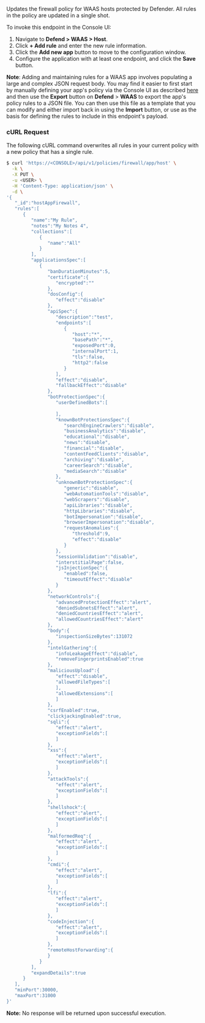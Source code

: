Updates the firewall policy for WAAS hosts protected by Defender.
All rules in the policy are updated in a single shot.

To invoke this endpoint in the Console UI:

1. Navigate to **Defend > WAAS > Host**.
2. Click **+ Add rule** and enter the new rule information.
3. Click the **Add new app** button to move to the configuration window.
4. Configure the application with at least one endpoint, and click the **Save** button.

**Note**: Adding and maintaining rules for a WAAS app involves populating a large and complex JSON request body. You may find it easier to first start by manually defining your app's policy via the Console UI as described [here](https://docs.twistlock.com/docs/compute_edition/waas/deploy_waas.html) and then use the **Export** button on **Defend** > **WAAS** to export the app's policy rules to a JSON file. You can then use this file as a template that you can modify and either import back in using the **Import** button, or use as the basis for defining the rules to include in this endpoint's payload.

### cURL Request

The following cURL command overwrites all rules in your current policy with a new policy that has a single rule.

```bash
$ curl 'https://<CONSOLE>/api/v1/policies/firewall/app/host' \
  -k \
  -X PUT \
  -u <USER> \
  -H 'Content-Type: application/json' \
  -d \
'{
   "_id":"hostAppFirewall",
   "rules":[
      {
         "name":"My Rule",
         "notes":"My Notes 4",
         "collections":[
            {
               "name":"All"
            }
         ],
         "applicationsSpec":[
            {
               "banDurationMinutes":5,
               "certificate":{
                  "encrypted":""
               },
               "dosConfig":{
                  "effect":"disable"
               },
               "apiSpec":{
                  "description":"test",
                  "endpoints":[
                     {
                        "host":"*",
                        "basePath":"*",
                        "exposedPort":0,
                        "internalPort":1,
                        "tls":false,
                        "http2":false
                     }
                  ],
                  "effect":"disable",
                  "fallbackEffect":"disable"
               },
               "botProtectionSpec":{
                  "userDefinedBots":[
                     
                  ],
                  "knownBotProtectionsSpec":{
                     "searchEngineCrawlers":"disable",
                     "businessAnalytics":"disable",
                     "educational":"disable",
                     "news":"disable",
                     "financial":"disable",
                     "contentFeedClients":"disable",
                     "archiving":"disable",
                     "careerSearch":"disable",
                     "mediaSearch":"disable"
                  },
                  "unknownBotProtectionSpec":{
                     "generic":"disable",
                     "webAutomationTools":"disable",
                     "webScrapers":"disable",
                     "apiLibraries":"disable",
                     "httpLibraries":"disable",
                     "botImpersonation":"disable",
                     "browserImpersonation":"disable",
                     "requestAnomalies":{
                        "threshold":9,
                        "effect":"disable"
                     }
                  },
                  "sessionValidation":"disable",
                  "interstitialPage":false,
                  "jsInjectionSpec":{
                     "enabled":false,
                     "timeoutEffect":"disable"
                  }
               },
               "networkControls":{
                  "advancedProtectionEffect":"alert",
                  "deniedSubnetsEffect":"alert",
                  "deniedCountriesEffect":"alert",
                  "allowedCountriesEffect":"alert"
               },
               "body":{
                  "inspectionSizeBytes":131072
               },
               "intelGathering":{
                  "infoLeakageEffect":"disable",
                  "removeFingerprintsEnabled":true
               },
               "maliciousUpload":{
                  "effect":"disable",
                  "allowedFileTypes":[                     
                  ],
                  "allowedExtensions":[                     
                  ]
               },
               "csrfEnabled":true,
               "clickjackingEnabled":true,
               "sqli":{
                  "effect":"alert",
                  "exceptionFields":[                     
                  ]
               },
               "xss":{
                  "effect":"alert",
                  "exceptionFields":[                     
                  ]
               },
               "attackTools":{
                  "effect":"alert",
                  "exceptionFields":[                     
                  ]
               },
               "shellshock":{
                  "effect":"alert",
                  "exceptionFields":[                     
                  ]
               },
               "malformedReq":{
                  "effect":"alert",
                  "exceptionFields":[                     
                  ]
               },
               "cmdi":{
                  "effect":"alert",
                  "exceptionFields":[                     
                  ]
               },
               "lfi":{
                  "effect":"alert",
                  "exceptionFields":[                     
                  ]
               },
               "codeInjection":{
                  "effect":"alert",
                  "exceptionFields":[                     
                  ]
               },
               "remoteHostForwarding":{                  
               }
            }
         ],
         "expandDetails":true
      }
   ],
   "minPort":30000,
   "maxPort":31000
}'
```

**Note:** No response will be returned upon successful execution.
